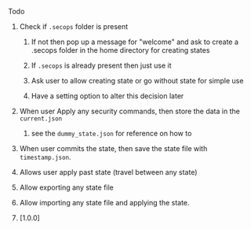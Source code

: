 Todo

1. Check if `.secops` folder is present

   1. If not then pop up a message for "welcome" and ask to create a .secops folder in the home directory for creating states

   2. If `.secops` is already present then just use it

   3. Ask user to allow creating state or go without state for simple use

   4. Have a setting option to alter this decision later

2. When user Apply any security commands, then store the data in the `current.json`

   1. see the `dummy_state.json` for reference on how to

3. When user commits the state, then save the state file with `timestamp.json`.

4. Allows user apply past state (travel between any state)

5. Allow exporting any state file

6. Allow importing any state file and applying the state.

7. [1.0.0]
